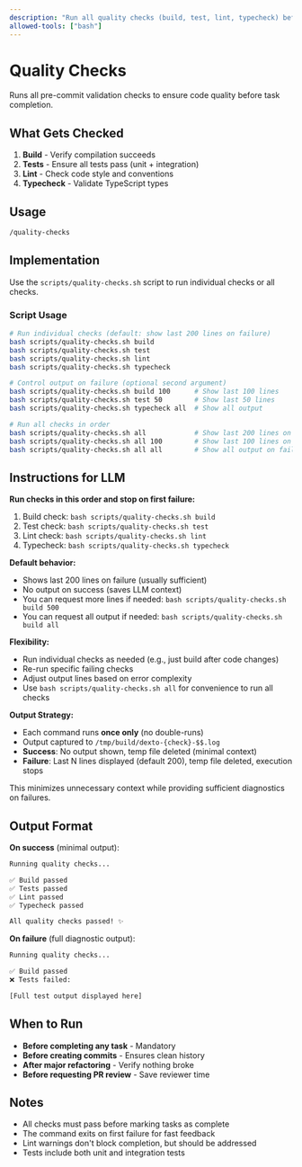 ```yaml
---
description: "Run all quality checks (build, test, lint, typecheck) before completing tasks"
allowed-tools: ["bash"]
---
```


# Quality Checks

Runs all pre-commit validation checks to ensure code quality before task completion.

## What Gets Checked

1. **Build** - Verify compilation succeeds
2. **Tests** - Ensure all tests pass (unit + integration)
3. **Lint** - Check code style and conventions
4. **Typecheck** - Validate TypeScript types

## Usage

```bash
/quality-checks
```

## Implementation

Use the `scripts/quality-checks.sh` script to run individual checks or all checks.

### Script Usage

```bash
# Run individual checks (default: show last 200 lines on failure)
bash scripts/quality-checks.sh build
bash scripts/quality-checks.sh test
bash scripts/quality-checks.sh lint
bash scripts/quality-checks.sh typecheck

# Control output on failure (optional second argument)
bash scripts/quality-checks.sh build 100      # Show last 100 lines
bash scripts/quality-checks.sh test 50        # Show last 50 lines
bash scripts/quality-checks.sh typecheck all  # Show all output

# Run all checks in order
bash scripts/quality-checks.sh all            # Show last 200 lines on failure
bash scripts/quality-checks.sh all 100        # Show last 100 lines on failure
bash scripts/quality-checks.sh all all        # Show all output on failure
```

## Instructions for LLM

**Run checks in this order and stop on first failure:**

1. Build check: `bash scripts/quality-checks.sh build`
2. Test check: `bash scripts/quality-checks.sh test`
3. Lint check: `bash scripts/quality-checks.sh lint`
4. Typecheck: `bash scripts/quality-checks.sh typecheck`

**Default behavior:**
- Shows last 200 lines on failure (usually sufficient)
- No output on success (saves LLM context)
- You can request more lines if needed: `bash scripts/quality-checks.sh build 500`
- You can request all output if needed: `bash scripts/quality-checks.sh build all`

**Flexibility:**
- Run individual checks as needed (e.g., just build after code changes)
- Re-run specific failing checks
- Adjust output lines based on error complexity
- Use `bash scripts/quality-checks.sh all` for convenience to run all checks

**Output Strategy:**
- Each command runs **once only** (no double-runs)
- Output captured to `/tmp/build/dexto-{check}-$$.log`
- **Success**: No output shown, temp file deleted (minimal context)
- **Failure**: Last N lines displayed (default 200), temp file deleted, execution stops

This minimizes unnecessary context while providing sufficient diagnostics on failures.

## Output Format

**On success** (minimal output):
```bash
Running quality checks...

✅ Build passed
✅ Tests passed
✅ Lint passed
✅ Typecheck passed

All quality checks passed! ✨
```

**On failure** (full diagnostic output):
```bash
Running quality checks...

✅ Build passed
❌ Tests failed:

[Full test output displayed here]
```

## When to Run

- **Before completing any task** - Mandatory
- **Before creating commits** - Ensures clean history
- **After major refactoring** - Verify nothing broke
- **Before requesting PR review** - Save reviewer time

## Notes

- All checks must pass before marking tasks as complete
- The command exits on first failure for fast feedback
- Lint warnings don't block completion, but should be addressed
- Tests include both unit and integration tests

